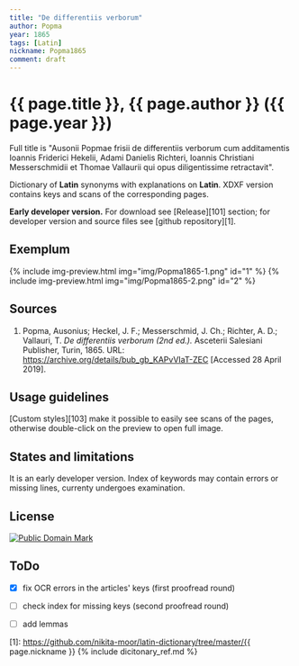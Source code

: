 ```yaml
---
title: "De differentiis verborum"
author: Popma
year: 1865
tags: [Latin]
nickname: Popma1865
comment: draft
---
```

# {{ page.title }}, {{ page.author }} ({{ page.year }})

Full title is "Ausonii Popmae frisii de differentiis verborum cum additamentis Ioannis Friderici Hekelii, Adami Danielis Richteri, Ioannis Christiani Messerschmidii et Thomae Vallaurii qui opus diligentissime retractavit".

Dictionary of **Latin** synonyms with explanations on **Latin**. XDXF version contains keys and scans of the corresponding pages.

**Early developer version.** For download see [Release][101] section; for developer version and source files see [github repository][1].


## Exemplum

{% include img-preview.html img="img/Popma1865-1.png" id="1" %}
{% include img-preview.html img="img/Popma1865-2.png" id="2" %}


## Sources

1. Popma, Ausonius; Heckel, J. F.; Messerschmid, J. Ch.; Richter, A. D.; Vallauri, T. _De differentiis verborum (2nd ed.)._ Asceterii Salesiani Publisher, Turin, 1865. URL: <https://archive.org/details/bub_gb_KAPvVIaT-ZEC> \[Accessed 28 April 2019\].


## Usage guidelines

[Custom styles][103] make it possible to easily see scans of the pages, otherwise double-click on the preview to open full image.


## States and limitations

It is an early developer version. Index of keywords may contain errors or missing lines, currenty undergoes examination.


## License

<a rel="license" href="http://creativecommons.org/publicdomain/mark/1.0/">
<img src="https://licensebuttons.net/p/mark/1.0/88x31.png"
     style="border-style: none;" alt="Public Domain Mark" />
</a>


## ToDo

* [x] fix OCR errors in the articles' keys (first proofread round)
* [ ] check index for missing keys (second proofread round)
* [ ] add lemmas


[1]: https://github.com/nikita-moor/latin-dictionary/tree/master/{{ page.nickname }}
{% include dicitonary_ref.md %}

